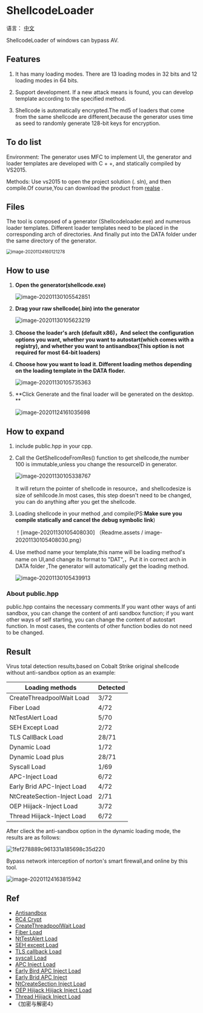 # ShellcodeLoader

语言： [中文](readme_cn.md) 

ShellcodeLoader of windows can bypass AV.

## Features

1. It has many loading modes. There are 13 loading modes in 32 bits and 12 loading modes in 64 bits.

2. Support development. If a new attack means is found, you can develop template according to the specified method.

3. Shellcode is automatically encrypted.The md5 of loaders that come from the same shellcode are different,because the generator uses time as seed to randomly generate 128-bit keys for encryption.

   

## To do list

Environment: The generator uses MFC to implement UI, the generator and loader templates are developed with C + +, and statically compiled by VS2015.

 Methods: Use vs2015 to open the project solution (. sln), and then compile.Of course,You can download the product from [realse](https://github.com/knownsec/shellcodeloader/releases/) .



## Files

  The tool is composed of a generator (Shellcodeloader.exe) and numerous loader templates. Different loader templates need to be placed in the corresponding arch of directories. And finally put into the DATA folder under the same directory of the generator.

<img src="Readme.assets/image-20201124160121278.png" alt="image-20201124160121278" style="zoom:80%;" />



## How to use

1. **Open the generator(shellcode.exe)**

   ![image-20201130105542851](Readme.assets/image-20201130105542851.png)

   

2. **Drag your raw shellcode(.bin) into the generator**

   ![image-20201130105623219](Readme.assets/image-20201130105623219.png)

   

3. **Choose the loader's arch (default x86)，And select the configuration options you want, whether you want to autostart(which comes with a registry), and whether you want to antisandbox(This option is not required for most 64-bit loaders)**

   

4. **Choose how you want to load it. Different loading methos depending on the loading template in the DATA floder.**

   ![image-20201130105735363](Readme.assets/image-20201130105735363.png)

   

5. **Click Generate and the final loader will be generated on the desktop. **

   ![image-20201124161035698](Readme.assets/image-20201124161035698.png)

## How to expand

1. include public.hpp in your cpp.

   

2. Call the GetShellcodeFromRes() function to get shellcode,the number 100 is immutable,unless you change the resourceID in generator.

   ![image-20201130105338767](Readme.assets/image-20201130105338767.png)

   It will return the pointer of shellcode in resource，and shellcodesize is size of sehllcode.In most cases, this step doesn't need to be changed, you can do anything after you get the shellcode.

   

3. Loading shellcode in your method ,and compile(PS:**Make sure you compile statically and cancel the debug symbolic link**)

   ！[image-20201130105408030] （Readme.assets / image-20201130105408030.png）


   

4. Use method name your template,this name will be loading method's name on UI,and change its format to "DAT",，Put it in correct arch in DATA folder ,The generator will automatically get the loading method.

   ![image-20201130105439913](Readme.assets/image-20201130105439913.png)

   

###  About public.hpp

  public.hpp contains the necessary comments.If you want other ways of anti sandbox, you can change the content of anti sandbox function; if you want other ways of self starting, you can change the content of autostart function. In most cases, the contents of other function bodies do not need to be changed.



## Result

  Virus total detection results,based on Cobalt Strike original shellcode without anti-sandbox option as an example:

| Loading methods             | Detected |
| --------------------------- | -------- |
| CreateThreadpoolWait Load   | 3/72     |
| Fiber Load                  | 4/72     |
| NtTestAlert Load            | 5/70     |
| SEH Except Load             | 2/72     |
| TLS CallBack Load           | 28/71    |
| Dynamic Load                | 1/72     |
| Dynamic Load plus           | 28/71    |
| Syscall Load                | 1/69     |
| APC-Inject Load             | 6/72     |
| Early Brid APC-Inject Load  | 4/72     |
| NtCreateSection-Inject Load | 2/71     |
| OEP Hiijack-Inject Load     | 3/72     |
| Thread Hiijack-Inject Load  | 6/72     |

After clieck the anti-sandbox option in the dynamic loading mode, the results are as follows:

![1fef278889c961331a185698c35d220](Readme.assets/1fef278889c961331a185698c35d220.png)



Bypass network interception of norton's smart firewall,and online by this tool.

![image-20201124163815942](Readme.assets/image-20201124163815942.png)



## Ref

- [Antisandbox](https://0xpat.github.io/Malware_development_part_2/)
- [RC4 Crypt](https://www.52pojie.cn/thread-800115-1-1.html)
- [CreateThreadpoolWait Load](https://www.ired.team/offensive-security/code-injection-process-injection/shellcode-execution-via-createthreadpoolwait)
- [Fiber Load](https://www.ired.team/offensive-security/code-injection-process-injection/executing-shellcode-with-createfiber)
- [NtTestAlert Load](https://www.ired.team/offensive-security/code-injection-process-injection/shellcode-execution-in-a-local-process-with-queueuserapc-and-nttestalert)
- [SEH except Load](https://idiotc4t.com/code-and-dll-process-injection/seh-code-execute)
- [TLS callback Load](https://idiotc4t.com/code-and-dll-process-injection/tls-code-execute)
- [syscall Load](https://modexp.wordpress.com/2020/06/01/syscalls-disassembler/)
- [APC Inject Load](https://www.ired.team/offensive-security/code-injection-process-injection/apc-queue-code-injection)
- [Early Bird APC Inject Load](https://www.ired.team/offensive-security/code-injection-process-injection/early-bird-apc-queue-code-injection)
- [Early Brid APC Inject](https://www.ired.team/offensive-security/code-injection-process-injection/early-bird-apc-queue-code-injection)
- [NtCreateSection Inject Load](https://www.ired.team/offensive-security/code-injection-process-injection/ntcreatesection-+-ntmapviewofsection-code-injection)
- [OEP Hiijack Hiijack Inject Load](https://www.ired.team/offensive-security/code-injection-process-injection/addressofentrypoint-code-injection-without-virtualallocex-rwx)
- [Thread Hiijack Inject Load](https://idiotc4t.com/code-and-dll-process-injection/setcontext-hijack-thread)
- 《加密与解密4》
